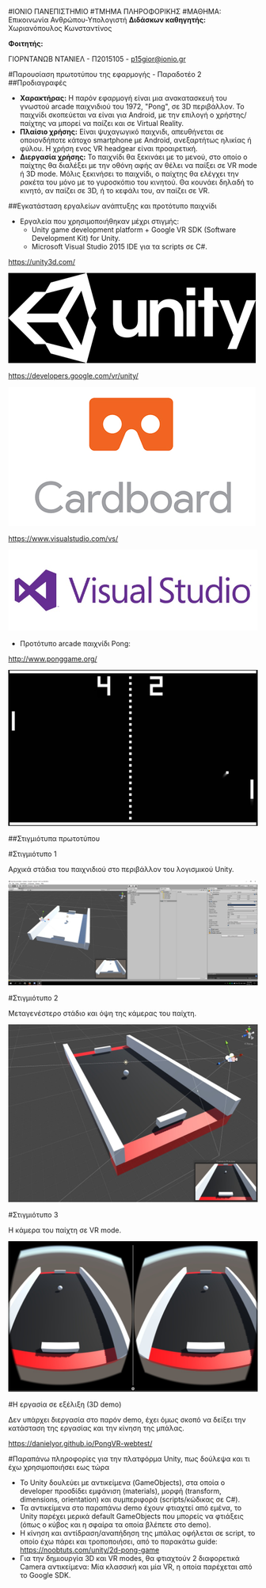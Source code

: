 #ΙΟΝΙΟ ΠΑΝΕΠΙΣΤΗΜΙΟ 
#ΤΜΗΜΑ ΠΛΗΡΟΦΟΡΙΚΗΣ
#ΜΑΘΗΜΑ: Επικοινωνία Ανθρώπου-Υπολογιστή
**Διδάσκων καθηγητής:** Χωριανόπουλος Κωνσταντίνος

**Φοιτητής:**

ΓΙΟΡΝΤΑΝΩΒ ΝΤΑΝΙΕΛ - Π2015105 - p15gior@ionio.gr

#Παρουσίαση πρωτοτύπου της εφαρμογής - Παραδοτέο 2
##Προδιαγραφές

* **Χαρακτήρας:** Η παρόν εφαρμογή είναι μια ανακατασκευή του γνωστού arcade παιχνιδιού του 1972, "Pong", σε 3D περιβάλλον. Το παιχνίδι σκοπεύεται να είναι για Android, με την επιλογή ο χρήστης/παίχτης να μπορεί να παίζει και σε Virtual Reality.
* **Πλαίσιο χρήσης:** Είναι ψυχαγωγικό παιχνιδι, απευθήνεται σε οποιονδήποτε κάτοχο smartphone με Android, ανεξαρτήτως ηλικίας ή φύλου. Η χρήση ενος VR headgear είναι προαιρετική.
* **Διεργασία χρήσης:** Το παιχνίδι θα ξεκινάει με το μενού, στο οποίο ο παίχτης θα διαλέξει με την οθόνη αφής αν θέλει να παίξει σε VR mode ή 3D mode. Μόλις ξεκινήσει το παιχνίδι, ο παίχτης θα ελέγχει την ρακέτα του μόνο με το γυροσκόπιο του κινητού. Θα κουνάει δηλαδή το κινητό, αν παίζει σε 3D, ή το κεφάλι του, αν παίζει σε VR.

##Εγκατάσταση εργαλείων ανάπτυξης και προτότυπο παιχνίδι

* Εργαλεία που χρησιμοποιήθηκαν μέχρι στιγμής:
  * Unity game development platform + Google VR SDK (Software Development Kit) for Unity.
  * Microsoft Visual Studio 2015 IDE για τα scripts σε C#.


https://unity3d.com/

![1](1.jpg)


https://developers.google.com/vr/unity/

![2](2.jpg)

https://www.visualstudio.com/vs/

![7](7.jpg)

* Προτότυπο arcade παιχνίδι Pong:

http://www.ponggame.org/

![3](3.jpg)

##Στιγμιότυπα πρωτοτύπου

#Στιγμιότυπο 1

Αρχικά στάδια του παιχνιδιού στο περιβάλλον του λογισμικού Unity.

![4](4.jpg)

#Στιγμιότυπο 2

Μεταγενέστερο στάδιο και όψη της κάμερας του παίχτη.

![5](5.jpg)

#Στιγμιότυπο 3

Η κάμερα του παίχτη σε VR mode.

![6](6.jpg)

#Η εργασία σε εξέλιξη (3D demo)

Δεν υπάρχει διεργασία στο παρόν demo, έχει όμως σκοπό να δείξει την κατάσταση της εργασίας και την κίνηση της μπάλας.

https://danielyor.github.io/PongVR-webtest/


#Παραπάνω πληροφορίες για την πλατφόρμα Unity, πως δούλεψα και τι έχω χρησιμοποιήσει εως τώρα

* Το Unity δουλεύει με αντικείμενα (GameObjects), στα οποία ο developer προσδίδει εμφάνιση (materials), μορφή (transform, dimensions, orientation) και συμπεριφορά (scripts/κώδικας σε C#).
* Τα αντικείμενα στο παραπάνω demo έχουν φτιαχτεί από εμένα, το Unity παρέχει μερικά default GameObjects που μπορείς να φτιάξεις (όπως ο κύβος και η σφαίρα τα οποία βλέπετε στο demo).
* Η κίνηση και αντίδραση/αναπήδηση της μπάλας οφήλεται σε script, το οποίο έχω πάρει και τροποποιήσει, από το παρακάτω guide: https://noobtuts.com/unity/2d-pong-game 
* Για την δημιουργία 3D και VR modes, θα φτιαχτούν 2 διαφορετικά Camera αντικείμενα: Μία κλασσική και μία VR, η οποία παρέχεται από το Google SDK.
